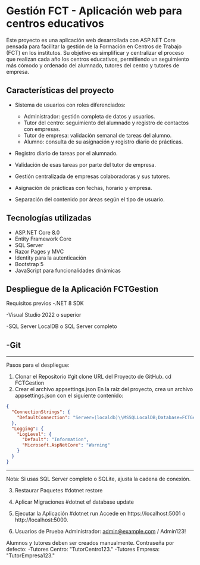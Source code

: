# Gestión FCT - Aplicación web para centros educativos

Este proyecto es una aplicación web desarrollada con ASP.NET Core pensada para facilitar la gestión de la Formación en Centros de Trabajo (FCT) en los institutos. Su objetivo es simplificar y centralizar el proceso que realizan cada año los centros educativos, permitiendo un seguimiento más cómodo y ordenado del alumnado, tutores del centro y tutores de empresa.

## Características del proyecto

- Sistema de usuarios con roles diferenciados:
  - Administrador: gestión completa de datos y usuarios.
  - Tutor del centro: seguimiento del alumnado y registro de contactos con empresas.
  - Tutor de empresa: validación semanal de tareas del alumno.
  - Alumno: consulta de su asignación y registro diario de prácticas.

- Registro diario de tareas por el alumnado.
- Validación de esas tareas por parte del tutor de empresa.
- Gestión centralizada de empresas colaboradoras y sus tutores.
- Asignación de prácticas con fechas, horario y empresa.
- Separación del contenido por áreas según el tipo de usuario.

## Tecnologías utilizadas

- ASP.NET Core 8.0
- Entity Framework Core
- SQL Server
- Razor Pages y MVC
- Identity para la autenticación
- Bootstrap 5
- JavaScript para funcionalidades dinámicas

## Despliegue de la Aplicación FCTGestion
Requisitos previos
-.NET 8 SDK

-Visual Studio 2022 o superior

-SQL Server LocalDB o SQL Server completo

-Git
--------------------------------------------------------
--------------------------------------------------------
Pasos para el despliegue: 

1. Clonar el Repositorio
#git clone URL del Proyecto de GitHub.
cd FCTGestion
 2. Crear el archivo appsettings.json
En la raíz del proyecto, crea un archivo appsettings.json con el siguiente contenido:
```json
{
  "ConnectionStrings": {
    "DefaultConnection": "Server=(localdb)\\MSSQLLocalDB;Database=FCTGestion;Trusted_Connection=True;"
  },
  "Logging": {
    "LogLevel": {
      "Default": "Information",
      "Microsoft.AspNetCore": "Warning"
    }
  }
}
```
--------------------------------------------------------
Nota: Si usas SQL Server completo o SQLite, ajusta la cadena de conexión.

 3. Restaurar Paquetes
#dotnet restore

 5. Aplicar Migraciones
#dotnet ef database update

 6. Ejecutar la Aplicación
#dotnet run
Accede en https://localhost:5001 o http://localhost:5000.

 7. Usuarios de Prueba
Administrador: admin@example.com / Admin123!

Alumnos y tutores deben ser creados manualmente.
Contraseña por defecto:
-Tutores Centro: "TutorCentro123."
-Tutores Empresa: "TutorEmpresa123."
